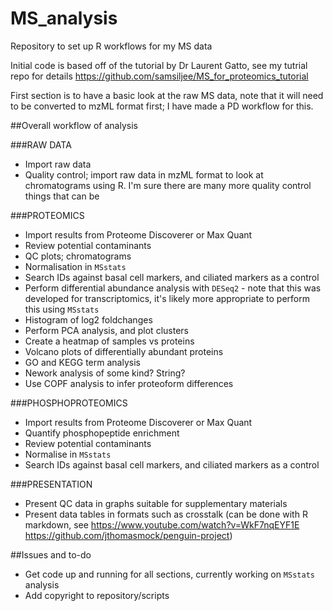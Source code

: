# MS_analysis
Repository to set up R workflows for my MS data

Initial code is based off of the tutorial by Dr Laurent Gatto, see my tutrial repo for details https://github.com/samsiljee/MS_for_proteomics_tutorial

First section is to have a basic look at the raw MS data, note that it will need to be converted to mzML format first; I have made a PD workflow for this.

##Overall workflow of analysis

###RAW DATA
  - Import raw data
  - Quality control; import raw data in mzML format to look at chromatograms using R. I'm sure there are many more quality control things that can be 

###PROTEOMICS
  - Import results from Proteome Discoverer or Max Quant
  - Review potential contaminants
  - QC plots; chromatograms
  - Normalisation in `MSstats`
  - Search IDs against basal cell markers, and ciliated markers as a control
  - Perform differential abundance analysis with `DESeq2` - note that this was developed for transcriptomics, it's likely more appropriate to perform this using `MSstats`
  - Histogram of log2 foldchanges
  - Perform PCA analysis, and plot clusters
  - Create a heatmap of samples vs proteins
  - Volcano plots of differentially abundant proteins
  - GO and KEGG term analysis
  - Nework analysis of some kind? String?
  - Use COPF analysis to infer proteoform differences

###PHOSPHOPROTEOMICS
  - Import results from Proteome Discoverer or Max Quant
  - Quantify phosphopeptide enrichment
  - Review potential contaminants
  - Normalise in `MSstats`
  - Search IDs against basal cell markers, and ciliated markers as a control
  
###PRESENTATION
  - Present QC data in graphs suitable for supplementary materials
  - Present data tables in formats such as crosstalk (can be done with R markdown, see https://www.youtube.com/watch?v=WkF7nqEYF1E https://github.com/jthomasmock/penguin-project)

##Issues and to-do
  - Get code up and running for all sections, currently working on `MSstats` analysis
  - Add copyright to repository/scripts
